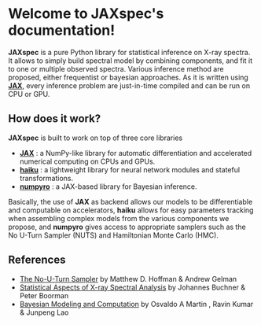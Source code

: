 # Welcome to JAXspec's documentation!

**JAXspec** is a pure Python library for statistical inference on X-ray spectra. It allows to simply build spectral model
by combining components, and fit it to one or multiple observed spectra. Various inference method are proposed, either
frequentist or bayesian approaches. As it is written using **[JAX](https://github.com/google/jax#what-is-jax)**, every
inference problem are just-in-time compiled and can be run on CPU or GPU.

## How does it work?

**JAXspec** is built to work on top of three core libraries

* **[JAX](https://github.com/google/jax#what-is-jax)** : a
  NumPy-like library for automatic differentiation and accelerated
  numerical computing on CPUs and GPUs.
* **[haiku](https://github.com/deepmind/dm-haiku#what-is-haiku)** : a lightweight library for neural network modules and stateful
  transformations.
* **[numpyro](https://github.com/pyro-ppl/numpyro#what-is-numpyro)** : a JAX-based library for Bayesian inference.


Basically, the use of **JAX** as backend allows our models to be differentiable and computable on accelerators, **haiku**
allows for easy parameters tracking when assembling complex models from the various components we propose, and **numpyro**
gives access to appropriate samplers such as the No U-Turn Sampler (NUTS) and Hamiltonian Monte Carlo (HMC).

## References

* [The No-U-Turn Sampler](https://jmlr.org/papers/volume15/hoffman14a/hoffman14a.pdf) by Matthew D. Hoffman & Andrew Gelman
* [Statistical Aspects of X-ray Spectral Analysis](https://ui.adsabs.harvard.edu/abs/2023arXiv230905705B/abstract) by Johannes Buchner & Peter Boorman
* [Bayesian Modeling and Computation](https://bayesiancomputationbook.com/welcome.html) by Osvaldo A Martin , Ravin Kumar & Junpeng Lao
